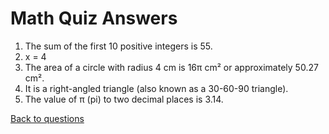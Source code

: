 # Math Quiz Answers

1. The sum of the first 10 positive integers is 55.
2. x = 4
3. The area of a circle with radius 4 cm is 16π cm² or approximately 50.27 cm².
4. It is a right-angled triangle (also known as a 30-60-90 triangle).
5. The value of π (pi) to two decimal places is 3.14.

[Back to questions](../index.html)